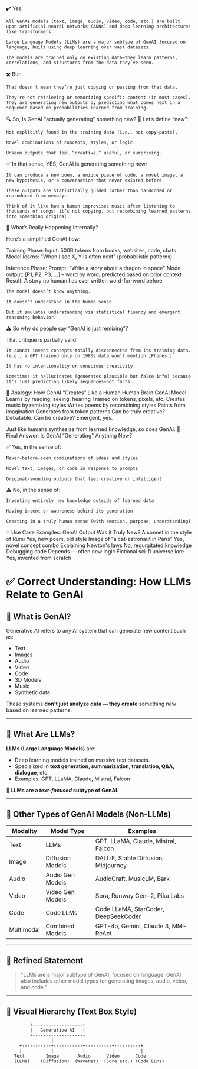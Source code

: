 ✔️ Yes:

    All GenAI models (text, image, audio, video, code, etc.) are built upon artificial neural networks (ANNs) and deep learning architectures like Transformers.

    Large Language Models (LLMs) are a major subtype of GenAI focused on language, built using deep learning over vast datasets.

    The models are trained only on existing data—they learn patterns, correlations, and structures from the data they’ve seen.

✖️ But:

    That doesn’t mean they’re just copying or pasting from that data.

    They're not retrieving or memorizing specific content (in most cases). They are generating new outputs by predicting what comes next in a sequence based on probabilities learned from training.

🔍 So, Is GenAI "actually generating" something new?
🎯 Let’s define “new”:

    Not explicitly found in the training data (i.e., not copy-paste).

    Novel combinations of concepts, styles, or logic.

    Unseen outputs that feel “creative,” useful, or surprising.

✅ In that sense, YES, GenAI is generating something new:

    It can produce a new poem, a unique piece of code, a novel image, a new hypothesis, or a conversation that never existed before.

    These outputs are statistically guided rather than hardcoded or reproduced from memory.

    Think of it like how a human improvises music after listening to thousands of songs: it’s not copying, but recombining learned patterns into something original.

🧠 What’s Really Happening Internally?

Here’s a simplified GenAI flow:

Training Phase:
Input: 500B tokens from books, websites, code, chats
Model learns: "When I see X, Y is often next" (probabilistic patterns)

Inference Phase:
Prompt: "Write a story about a dragon in space"
Model output: [P1, P2, P3, …] – word by word, predicted based on prior context
Result: A story no human has ever written word-for-word before

    The model doesn’t know anything.

    It doesn’t understand in the human sense.

    But it emulates understanding via statistical fluency and emergent reasoning behavior.

⚠️ So why do people say “GenAI is just remixing”?

That critique is partially valid:

    It cannot invent concepts totally disconnected from its training data. (e.g., a GPT trained only on 1980s data won't mention iPhones.)

    It has no intentionality or conscious creativity.

    Sometimes it hallucinates (generates plausible but false info) because it’s just predicting likely sequences—not facts.

🧠 Analogy: How GenAI “Creates” Like a Human
Human Brain	GenAI Model
Learns by reading, seeing, hearing	Trained on tokens, pixels, etc.
Creates music by remixing styles	Writes poems by recombining styles
Paints from imagination	Generates from token patterns
Can be truly creative? Debatable.	Can be creative? Emergent, yes.

Just like humans synthesize from learned knowledge, so does GenAI.
🧾 Final Answer: Is GenAI “Generating” Anything New?

✅ Yes, in the sense of:

    Never-before-seen combinations of ideas and styles

    Novel text, images, or code in response to prompts

    Original-sounding outputs that feel creative or intelligent

⚠️ No, in the sense of:

    Inventing entirely new knowledge outside of learned data

    Having intent or awareness behind its generation

    Creating in a truly human sense (with emotion, purpose, understanding)

💡 Use Case Examples:
GenAI Output	Was it Truly New?
A sonnet in the style of Rumi	Yes, new poem, old style
Image of “a cat-astronaut in Paris”	Yes, novel concept combo
Explaining Newton's laws	No, regurgitated knowledge
Debugging code	Depends — often new logic
Fictional sci-fi universe lore	Yes, invented from scratch


# ✅ Correct Understanding: How LLMs Relate to GenAI

## 🔹 What is GenAI?
Generative AI refers to any AI system that can generate new content such as:
- Text
- Images
- Audio
- Video
- Code
- 3D Models
- Music
- Synthetic data

These systems **don't just analyze data — they create** something new based on learned patterns.

---

## 🔹 What Are LLMs?
**LLMs (Large Language Models)** are:
- Deep learning models trained on massive text datasets.
- Specialized in **text generation, summarization, translation, Q&A, dialogue**, etc.
- Examples: GPT, LLaMA, Claude, Mistral, Falcon

📌 **LLMs are a *text-focused* subtype of GenAI.**

---

## 🔹 Other Types of GenAI Models (Non-LLMs)

| Modality     | Model Type        | Examples                                 |
|--------------|-------------------|------------------------------------------|
| Text         | LLMs              | GPT, LLaMA, Claude, Mistral, Falcon      |
| Image        | Diffusion Models  | DALL·E, Stable Diffusion, Midjourney     |
| Audio        | Audio Gen Models  | AudioCraft, MusicLM, Bark                 |
| Video        | Video Gen Models  | Sora, Runway Gen-2, Pika Labs            |
| Code         | Code LLMs         | Code LLaMA, StarCoder, DeepSeekCoder     |
| Multimodal   | Combined Models   | GPT-4o, Gemini, Claude 3, MM-ReAct       |

---

## 🧠 Refined Statement

> "LLMs are a major subtype of GenAI, focused on language. GenAI also includes other model types for generating images, audio, video, and code."

---

## 🔁 Visual Hierarchy (Text Box Style)

```text
         +-------------------+
         |   Generative AI   |
         +-------------------+
                 |
     +-----------+-----------+----------+----------+
     |           |           |          |          |
   Text        Image       Audio      Video      Code
   (LLMs)    (Diffusion)  (WaveNet)  (Sora etc.) (Code LLMs)

